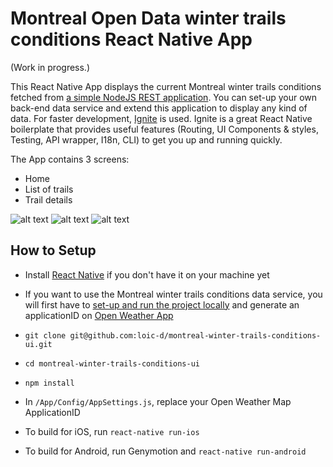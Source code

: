 #  Montreal Open Data winter trails conditions React Native App

(Work in progress.)

This React Native App displays the current Montreal winter trails conditions fetched from [a simple NodeJS REST application](https://github.com/loic-d/montreal-winter-trails-conditions-service/).
You can set-up your own back-end data service and extend this application to display any kind of data.
For faster development, [Ignite](https://github.com/infinitered/ignite) is used. Ignite is a great React Native boilerplate that provides useful features (Routing, UI Components & styles, Testing, API wrapper, I18n, CLI) to get you up and running quickly.

The App contains 3 screens:
* Home
* List of trails
* Trail details

![alt text](https://cloud.githubusercontent.com/assets/3925905/20248105/1764a9e8-a9ab-11e6-9e5b-a307befcc735.png "Home Screen")
![alt text](https://cloud.githubusercontent.com/assets/3925905/20248106/176d45bc-a9ab-11e6-8385-e3eac3e8291e.png "Trails List Screen")
![alt text](https://cloud.githubusercontent.com/assets/3925905/20248107/176dd90a-a9ab-11e6-88fd-d178b0aa2fd1.png "Trail Details Screen")

## How to Setup

* Install [React Native](https://facebook.github.io/react-native/) if you don't have it on your machine yet

* If you want to use the Montreal winter trails conditions data service, you will first have to [set-up and run the project locally](https://github.com/loic-d/montreal-winter-trails-conditions-service/) and generate an applicationID on [Open Weather App](http://openweathermap.org/)

* `git clone git@github.com:loic-d/montreal-winter-trails-conditions-ui.git`

* `cd montreal-winter-trails-conditions-ui`

* `npm install`

* In `/App/Config/AppSettings.js`, replace your Open Weather Map ApplicationID

* To build for iOS, run `react-native run-ios`

* To build for Android, run Genymotion and `react-native run-android`
